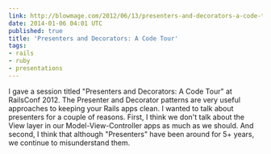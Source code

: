 ```yaml
---
link: http://blowmage.com/2012/06/13/presenters-and-decorators-a-code-tour
date: 2014-01-06 04:01 UTC
published: true
title: 'Presenters and Decorators: A Code Tour'
tags:
- rails
- ruby
- presentations
---
```


I gave a session titled "Presenters and Decorators: A Code Tour" at RailsConf 2012. The Presenter and Decorator patterns are very useful approaches to keeping your Rails apps clean. I wanted to talk about presenters for a couple of reasons. First, I think we don't talk about the View layer in our Model-View-Controller apps as much as we should. And second, I think that although "Presenters" have been around for 5+ years, we continue to misunderstand them.

